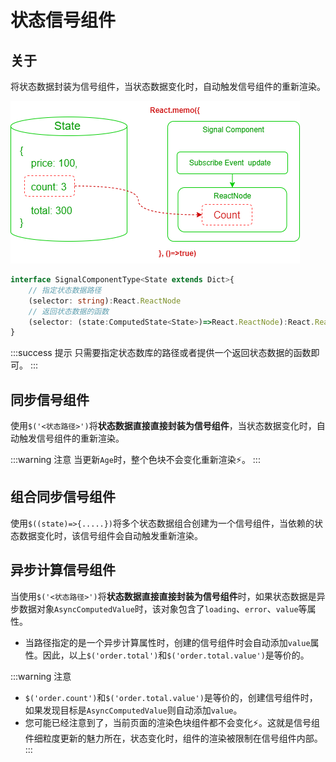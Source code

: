 # 状态信号组件

## 关于

将状态数据封装为信号组件，当状态数据变化时，自动触发信号组件的重新渲染。

![](./images/signal-from-state.drawio.png)



```ts 
interface SignalComponentType<State extends Dict>{
    // 指定状态数据路径
    (selector: string):React.ReactNode   
    // 返回状态数据的函数
    (selector: (state:ComputedState<State>)=>React.ReactNode):React.ReactNode 
}
```

:::success 提示
只需要指定状态数库的路径或者提供一个返回状态数据的函数即可。
:::


## 同步信号组件

使用`$('<状态路径>')`将**状态数据直接直接封装为信号组件**，当状态数据变化时，自动触发信号组件的重新渲染。

<demo react="signals/signalStateBase.tsx"/>

:::warning 注意
当更新`Age`时，整个色块不会变化重新渲染⚡。
:::

## 组合同步信号组件

使用`$((state)=>{.....})`将多个状态数据组合创建为一个信号组件，当依赖的状态数据变化时，该信号组件会自动触发重新渲染。

<demo react="signals/signalComboState.tsx"/>

## 异步计算信号组件

当使用`$('<状态路径>')`将**状态数据直接直接封装为信号组件**时，如果状态数据是异步数据对象`AsyncComputedValue`时，该对象包含了`loading`、`error`、`value`等属性。
 
<demo react="signals/signalAsyncState.tsx"/>
 

- 当路径指定的是一个异步计算属性时，创建的信号组件时会自动添加`value`属性。因此，以上`$('order.total')`和`$('order.total.value')`是等价的。


:::warning 注意 
- `$('order.count')`和`$('order.total.value')`是等价的，创建信号组件时，如果发现目标是`AsyncComputedValue`则自动添加`value`。
- 您可能已经注意到了，当前页面的渲染色块组件都不会变化⚡。这就是信号组件细粒度更新的魅力所在，状态变化时，组件的渲染被限制在信号组件内部。
:::
